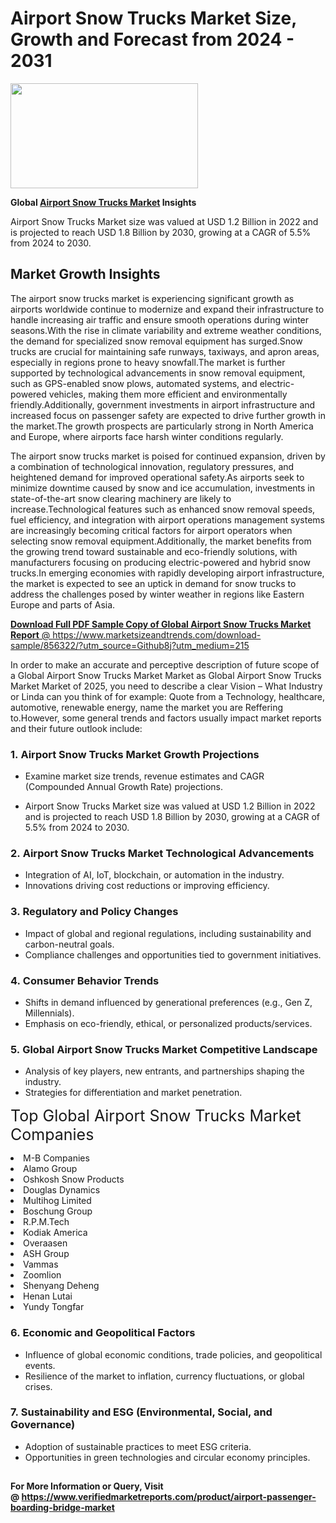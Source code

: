 <H1>Airport Snow Trucks Market Size, Growth and Forecast from 2024 - 2031</H1><img class="aligncenter size-medium wp-image-584254" src="https://thirdeyenews.in/wp-content/uploads/2024/09/Global-Market-Research-300x168.jpeg" alt="" width="300" height="168" /><p><strong>Global&nbsp;<a href="https://www.marketsizeandtrends.com/download-sample/856322/?utm_source=Github8j?utm_medium=215">Airport Snow Trucks Market</a> Insights</strong></p><p>Airport Snow Trucks Market size was valued at USD 1.2 Billion in 2022 and is projected to reach USD 1.8 Billion by 2030, growing at a CAGR of 5.5% from 2024 to 2030.</p><p><h2>Market Growth Insights</h2> <p>The airport snow trucks market is experiencing significant growth as airports worldwide continue to modernize and expand their infrastructure to handle increasing air traffic and ensure smooth operations during winter seasons.With the rise in climate variability and extreme weather conditions, the demand for specialized snow removal equipment has surged.Snow trucks are crucial for maintaining safe runways, taxiways, and apron areas, especially in regions prone to heavy snowfall.The market is further supported by technological advancements in snow removal equipment, such as GPS-enabled snow plows, automated systems, and electric-powered vehicles, making them more efficient and environmentally friendly.Additionally, government investments in airport infrastructure and increased focus on passenger safety are expected to drive further growth in the market.The growth prospects are particularly strong in North America and Europe, where airports face harsh winter conditions regularly.</p> <p><a href="#"></a></p> <p>The airport snow trucks market is poised for continued expansion, driven by a combination of technological innovation, regulatory pressures, and heightened demand for improved operational safety.As airports seek to minimize downtime caused by snow and ice accumulation, investments in state-of-the-art snow clearing machinery are likely to increase.Technological features such as enhanced snow removal speeds, fuel efficiency, and integration with airport operations management systems are increasingly becoming critical factors for airport operators when selecting snow removal equipment.Additionally, the market benefits from the growing trend toward sustainable and eco-friendly solutions, with manufacturers focusing on producing electric-powered and hybrid snow trucks.In emerging economies with rapidly developing airport infrastructure, the market is expected to see an uptick in demand for snow trucks to address the challenges posed by winter weather in regions like Eastern Europe and parts of Asia.<p><a href="#"></p><p><span class=""><strong>Download Full PDF Sample Copy of Global Airport Snow Trucks Market Report</strong> @ <a href="https://www.marketsizeandtrends.com/download-sample/856322/?utm_source=Github8j?utm_medium=215" target="_blank">https://www.marketsizeandtrends.com/download-sample/856322/?utm_source=Github8j?utm_medium=215</a></span></p><p>In order to make an accurate and perceptive description of future scope of a Global&nbsp;Airport Snow Trucks Market Market as Global&nbsp;Airport Snow Trucks Market Market of 2025, you need to describe a clear Vision &ndash; What Industry or Linda can you think of for example: Quote from a Technology, healthcare, automotive, renewable energy, name the market you are Reffering to.However, some general trends and factors usually impact market reports and their future outlook include:</p><h3>1.&nbsp;<strong>Airport Snow Trucks Market Growth Projections</strong></h3><ul><li>Examine market size trends, revenue estimates and CAGR (Compounded Annual Growth Rate) projections.</li><li><p>Airport Snow Trucks Market size was valued at USD 1.2 Billion in 2022 and is projected to reach USD 1.8 Billion by 2030, growing at a CAGR of 5.5% from 2024 to 2030.</p></li></ul><h3>2.&nbsp;<strong>Airport Snow Trucks Market Technological Advancements</strong></h3><ul><li>Integration of AI, IoT, blockchain, or automation in the industry.</li><li>Innovations driving cost reductions or improving efficiency.</li></ul><h3>3.&nbsp;<strong>Regulatory and Policy Changes</strong></h3><ul><li>Impact of global and regional regulations, including sustainability and carbon-neutral goals.</li><li>Compliance challenges and opportunities tied to government initiatives.</li></ul><h3>4.&nbsp;<strong>Consumer Behavior Trends</strong></h3><ul><li>Shifts in demand influenced by generational preferences (e.g., Gen Z, Millennials).</li><li>Emphasis on eco-friendly, ethical, or personalized products/services.</li></ul><h3>5.&nbsp;<strong>Global Airport Snow Trucks Market Competitive Landscape</strong></h3><ul><li>Analysis of key players, new entrants, and partnerships shaping the industry.</li><li>Strategies for differentiation and market penetration.</li></ul><p data-pm-slice="1 1 []"><span style="color: inherit; font-family: inherit; font-size: 25px;">Top Global Airport Snow Trucks Market Companies</span></p><div class="" data-test-id=""><p><li>M-B Companies</li><li> Alamo Group</li><li> Oshkosh Snow Products</li><li> Douglas Dynamics</li><li> Multihog Limited</li><li> Boschung Group</li><li> R.P.M.Tech</li><li> Kodiak America</li><li> Overaasen</li><li> ASH Group</li><li> Vammas</li><li> Zoomlion</li><li> Shenyang Deheng</li><li> Henan Lutai</li><li> Yundy Tongfar</li></p></div><h3>6.&nbsp;<strong>Economic and Geopolitical Factors</strong></h3><ul><li>Influence of global economic conditions, trade policies, and geopolitical events.</li><li>Resilience of the market to inflation, currency fluctuations, or global crises.</li></ul><h3>7.&nbsp;<strong>Sustainability and ESG (Environmental, Social, and Governance)</strong></h3><ul><li>Adoption of sustainable practices to meet ESG criteria.</li><li>Opportunities in green technologies and circular economy principles.</li></ul><h2><strong style="font-size: 14px;">For More Information or Query, Visit @&nbsp;</strong><a style="background-color: #ffffff; font-size: 14px;" href="https://www.marketsizeandtrends.com/report/airport-snow-trucks-market/" target="_blank">https://www.verifiedmarketreports.com/product/airport-passenger-boarding-bridge-market</a></h2>